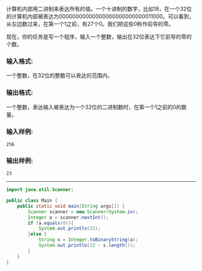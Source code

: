 计算机内部用二进制来表达所有的值。一个十进制的数字，比如18，在一个32位的计算机内部被表达为00000000000000000000000000011000。可以看到，从左边数过来，在第一个1之前，有27个0。我们把这些0称作前导的零。

现在，你的任务是写一个程序，输入一个整数，输出在32位表达下它前导的零的个数。

### 输入格式:

一个整数，在32位的整数可以表达的范围内。

### 输出格式:

一个整数，表达输入被表达为一个32位的二进制数时，在第一个1之前的0的数量。

### 输入样例:

```in
256
```

### 输出样例:

```out
23
```

***

```java
import java.util.Scanner;

public class Main {
    public static void main(String args[]) {
        Scanner scanner = new Scanner(System.in);
        Integer a = scanner.nextInt();
        if (a.equals(0)){
            System.out.println(32);
        }else {
            String s = Integer.toBinaryString(a);
            System.out.println(32 - s.length());
        }
    }
}
```

